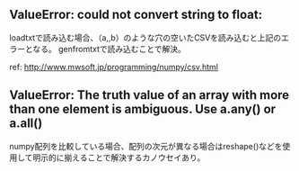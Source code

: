 ## ValueError: could not convert string to float: 

loadtxtで読み込む場合、（a,,b）のような穴の空いたCSVを読み込むと上記のエラーとなる。
genfromtxtで読み込むことで解決。

ref: http://www.mwsoft.jp/programming/numpy/csv.html

## ValueError: The truth value of an array with more than one element is ambiguous. Use a.any() or a.all()

numpy配列を比較している場合、配列の次元が異なる場合はreshape()などを使用して明示的に揃えることで解決するカノウセイあり。
